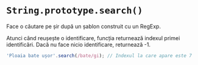 # `String.prototype.search()`

Face o căutare pe șir după un șablon construit cu un RegExp.

Atunci când reușește o identificare, funcția returnează indexul primei identificări. Dacă nu face nicio identificare, returnează -1.

```javascript
'Ploaia bate ușor'.search(/bate/gi); // Indexul la care apare este 7
```
